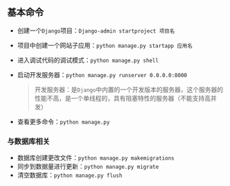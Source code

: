 ## 基本命令

- 创建一个`Django`项目：`Django-admin startproject 项目名`

- 项目中创建一个网站子应用：`python manage.py startapp 应用名`

- 进入调试代码的调试模式：`python manage.py shell`

- 启动开发服务器：`python manage.py runserver 0.0.0.0:8000`

  > 开发服务器：是`Django`中内置的一个开发版本的服务器，这个服务器的性能不高，是一个单线程的，具有阻塞特性的服务器（不能支持高并发）

- 查看更多命令：`python manage.py`

### 与数据库相关

- 数据库创建更改文件：`python manage.py makemigrations`
- 同步到数据量进行更新：`python manage.py migrate`
- 清空数据库：`python manage.py flush`


